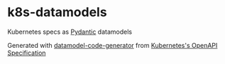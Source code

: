 # k8s-datamodels

Kubernetes specs as [Pydantic](https://pydantic-docs.helpmanual.io/) datamodels

Generated with [datamodel-code-generator](https://github.com/koxudaxi/datamodel-code-generator)
from [Kubernetes's OpenAPI Specification](https://github.com/kubernetes/kubernetes/tree/master/api/openapi-spec)